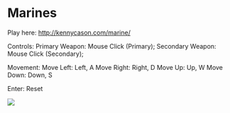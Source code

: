 Marines
=================

Play here: http://kennycason.com/marine/

Controls:
Primary Weapon: Mouse Click (Primary);
Secondary Weapon: Mouse Click (Secondary);

Movement:
Move Left: Left, A
Move Right: Right, D
Move Up: Up, W
Move Down: Down, S

Enter: Reset

<img src="https://raw.github.com/kennycason/marines/master/img/screenshots/screenshot1.png"/>
